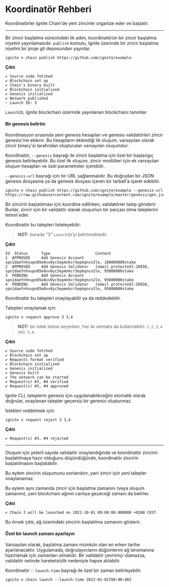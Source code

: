 # Koordinatör Rehberi

Koordinatörler Ignite Chain'de yeni zincirler organize eder ve başlatır.

***

Bir zincir başlatma sürecindeki ilk adım, koordinatörün bir zincir başlatma niyetini yayınlamasıdır. `publish` komutu, Ignite üzerinde bir zincir başlatma niyetini bir proje git deposundan yayınlar.

```
ignite n chain publish https://github.com/ignite/example
```

**Çıktı**

```
✔ Source code fetched
✔ Blockchain set up
✔ Chain's binary built
✔ Blockchain initialized
✔ Genesis initialized
✔ Network published
⋆ Launch ID: 3
```

`LaunchID`, Ignite blockchain üzerinde yayınlanan blockchaini tanımlar.

#### Bir genesis belirtin <a href="#specify-a-initial-genesis" id="specify-a-initial-genesis"></a>

Koordinasyon sırasında yeni genesis hesapları ve genesis validatörleri zincir genesis'ine eklenir. Bu hesapların eklendiği ilk oluşum, varsayılan olarak zincir binary'si tarafından oluşturulan varsayılan oluşumdur.

Koordinatör, `--genesis` bayrağı ile zincir başlatma için özel bir başlangıç genesis belirleyebilir. Bu özel ilk oluşum, zincir modülleri için ek varsayılan oluşum hesapları ve özel parametreler içerebilir.

`--genesis-url` bayrağı için bir URL sağlanmalıdır. Bu doğrudan bir JSON genesis dosyasına ya da genesis dosyası içeren bir tarball'a işaret edebilir.

```
ignite n chain publish https://github.com/ignite/example --genesis-url https://raw.githubusercontent.com/ignite/example/master/genesis/gen.json
```

Bir zincirin başlatılması için koordine edilirken, validatörler talep gönderir. Bunlar, zincir için bir validatör olarak oluşumun bir parçası olma taleplerini temsil eder.

Koordinatör bu talepleri listeleyebilir:

> **NOT:** burada "3" `LaunchID`'yi belirtmektedir.

**Çıktı**

```
Id  Status      Type                    Content
1  APPROVED     Add Genesis Account     spn1daefnhnupn85e8vv0yc5epmnkcr5epkqncn2le, 100000000stake
2  APPROVED     Add Genesis Validator   [email protected]:26656, spn1daefnhnupn85e8vv0yc5epmnkcr5epkqncn2le, 95000000stake
3  PENDING      Add Genesis Account     spn1daefnhnupn85e8vv0yc5epmnkcr5epkqncn2le, 95000000stake
4  PENDING      Add Genesis Validator   [email protected]:26656, spn1daefnhnupn85e8vv0yc5epmnkcr5epkqncn2le, 95000000stake
```

Koordinatör bu talepleri onaylayabilir ya da reddedebilir.

Talepleri onaylamak için:

```
ignite n request approve 3 3,4
```

> **NOT:** bir istek listesi seçerken, her iki sentaks da kullanılabilir: `1,2,3,4` ve`1-3,4`.

**Çıktı**

```
✔ Source code fetched
✔ Blockchain set up
✔ Requests format verified
✔ Blockchain initialized
✔ Genesis initialized
✔ Genesis built
✔ The network can be started
✔ Request(s) #3, #4 verified
✔ Request(s) #3, #4 approved
```

Ignite CLI, taleplerin genesis için uygulanabileceğini otomatik olarak doğrular, onaylanan talepler geçersiz bir genesis oluşturmaz.

İstekleri reddetmek için:

```
ignite n request reject 3 3,4
```

**Çıktı**

```
✔ Request(s) #3, #4 rejected
```

***

Oluşum için yeterli sayıda validatör onaylandığında ve koordinatör zincirin başlatılmaya hazır olduğunu düşündüğünde, koordinatör zincirin başlatılmasını başlatabilir.

Bu eylem zincirin oluşumunu sonlandırır, yani zincir için yeni talepler onaylanamaz.

Bu eylem aynı zamanda zincir için başlatma zamanını (veya oluşum zamanını), yani blockchain ağının canlıya geçeceği zamanı da belirler.

**Çıktı**

```
✔ Chain 3 will be launched on 2022-10-01 09:00:00.000000 +0200 CEST
```

Bu örnek çıktı, ağ üzerindeki zincirin başlatılma zamanını gösterir.

#### Özel bir launch zamanı ayarlayın[​](broken-reference) <a href="#set-a-custom-launch-time" id="set-a-custom-launch-time"></a>

Varsayılan olarak, başlatma zamanı mümkün olan en erken tarihe ayarlanacaktır. Uygulamada, doğrulayıcıların düğümlerini ağ lansmanına hazırlamak için zamanları olmalıdır. Bir validatör çevrimiçi olamazsa, validatör setinde hareketsizlik nedeniyle hapse atılabilir.

Koordinatör `--launch-time` bayrağı ile özel bir zaman belirleyebilir.

```
ignite n chain launch --launch-time 2022-01-01T00:00:00Z
```
